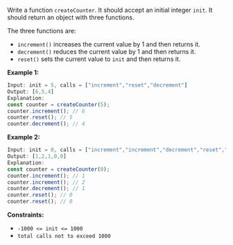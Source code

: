 Write a function `createCounter`. It should accept an initial integer `init`. It should return an object with three functions.

The three functions are:

-   `increment()` increases the current value by 1 and then returns it.
-   `decrement()` reduces the current value by 1 and then returns it.
-   `reset()` sets the current value to `init` and then returns it.

**Example 1:**

```javascript
Input: init = 5, calls = ["increment","reset","decrement"]
Output: [6,5,4]
Explanation:
const counter = createCounter(5);
counter.increment(); // 6
counter.reset(); // 5
counter.decrement(); // 4
```

**Example 2:**

```javascript
Input: init = 0, calls = ["increment","increment","decrement","reset","reset"]
Output: [1,2,1,0,0]
Explanation:
const counter = createCounter(0);
counter.increment(); // 1
counter.increment(); // 2
counter.decrement(); // 1
counter.reset(); // 0
counter.reset(); // 0
```

**Constraints:**

-   `-1000 <= init <= 1000`
-   `total calls not to exceed 1000`
